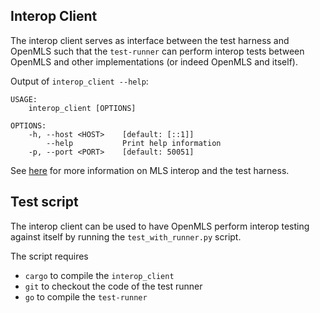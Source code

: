 ## Interop Client

The interop client serves as interface between the test harness and OpenMLS such
that the `test-runner` can perform interop tests between OpenMLS and other
implementations (or indeed OpenMLS and itself).

Output of `interop_client --help`:

```
USAGE:
    interop_client [OPTIONS]

OPTIONS:
    -h, --host <HOST>    [default: [::1]]
        --help           Print help information
    -p, --port <PORT>    [default: 50051]
```

See [here](https://github.com/mlswg/mls-implementations) for more information on
MLS interop and the test harness.

## Test script

The interop client can be used to have OpenMLS perform interop testing against
itself by running the `test_with_runner.py` script.

The script requires

* `cargo` to compile the `interop_client`
* `git` to checkout the code of the test runner
* `go` to compile the `test-runner`
